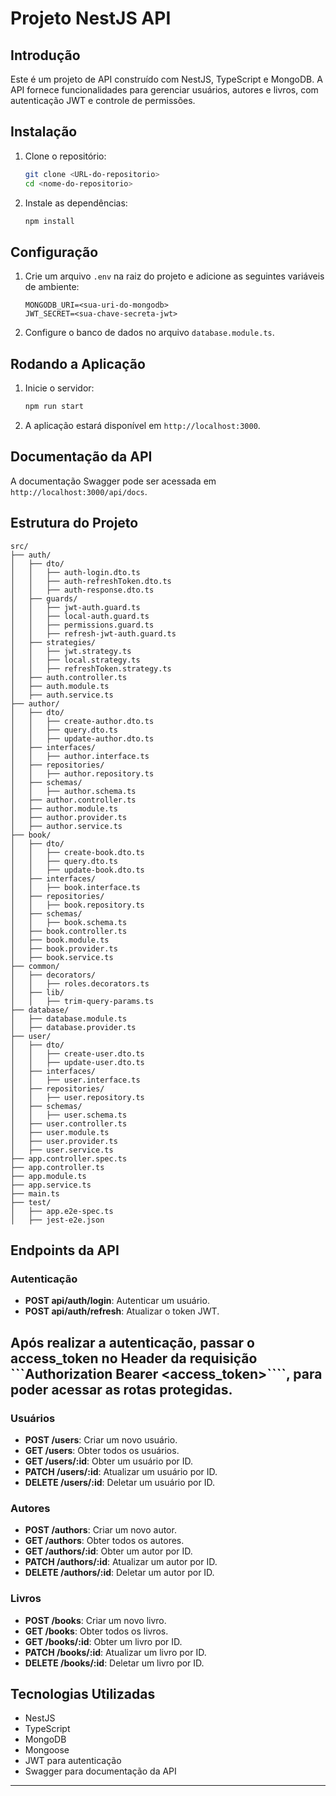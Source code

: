 # Projeto NestJS API

## Introdução

Este é um projeto de API construído com NestJS, TypeScript e MongoDB. A API fornece funcionalidades para gerenciar usuários, autores e livros, com autenticação JWT e controle de permissões.

## Instalação

1. Clone o repositório:

   ```bash
   git clone <URL-do-repositorio>
   cd <nome-do-repositorio>
   ```

2. Instale as dependências:
   ```bash
   npm install
   ```

## Configuração

1. Crie um arquivo `.env` na raiz do projeto e adicione as seguintes variáveis de ambiente:

   ```env
   MONGODB_URI=<sua-uri-do-mongodb>
   JWT_SECRET=<sua-chave-secreta-jwt>
   ```

2. Configure o banco de dados no arquivo `database.module.ts`.

## Rodando a Aplicação

1. Inicie o servidor:

   ```bash
   npm run start
   ```

2. A aplicação estará disponível em `http://localhost:3000`.

## Documentação da API

A documentação Swagger pode ser acessada em `http://localhost:3000/api/docs`.

## Estrutura do Projeto

```plaintext
src/
├── auth/
│   ├── dto/
│   │   ├── auth-login.dto.ts
│   │   ├── auth-refreshToken.dto.ts
│   │   ├── auth-response.dto.ts
│   ├── guards/
│   │   ├── jwt-auth.guard.ts
│   │   ├── local-auth.guard.ts
│   │   ├── permissions.guard.ts
│   │   ├── refresh-jwt-auth.guard.ts
│   ├── strategies/
│   │   ├── jwt.strategy.ts
│   │   ├── local.strategy.ts
│   │   ├── refreshToken.strategy.ts
│   ├── auth.controller.ts
│   ├── auth.module.ts
│   ├── auth.service.ts
├── author/
│   ├── dto/
│   │   ├── create-author.dto.ts
│   │   ├── query.dto.ts
│   │   ├── update-author.dto.ts
│   ├── interfaces/
│   │   ├── author.interface.ts
│   ├── repositories/
│   │   ├── author.repository.ts
│   ├── schemas/
│   │   ├── author.schema.ts
│   ├── author.controller.ts
│   ├── author.module.ts
│   ├── author.provider.ts
│   ├── author.service.ts
├── book/
│   ├── dto/
│   │   ├── create-book.dto.ts
│   │   ├── query.dto.ts
│   │   ├── update-book.dto.ts
│   ├── interfaces/
│   │   ├── book.interface.ts
│   ├── repositories/
│   │   ├── book.repository.ts
│   ├── schemas/
│   │   ├── book.schema.ts
│   ├── book.controller.ts
│   ├── book.module.ts
│   ├── book.provider.ts
│   ├── book.service.ts
├── common/
│   ├── decorators/
│   │   ├── roles.decorators.ts
│   ├── lib/
│   │   ├── trim-query-params.ts
├── database/
│   ├── database.module.ts
│   ├── database.provider.ts
├── user/
│   ├── dto/
│   │   ├── create-user.dto.ts
│   │   ├── update-user.dto.ts
│   ├── interfaces/
│   │   ├── user.interface.ts
│   ├── repositories/
│   │   ├── user.repository.ts
│   ├── schemas/
│   │   ├── user.schema.ts
│   ├── user.controller.ts
│   ├── user.module.ts
│   ├── user.provider.ts
│   ├── user.service.ts
├── app.controller.spec.ts
├── app.controller.ts
├── app.module.ts
├── app.service.ts
├── main.ts
├── test/
│   ├── app.e2e-spec.ts
│   ├── jest-e2e.json
```

## Endpoints da API

### Autenticação

- **POST api/auth/login**: Autenticar um usuário.
- **POST api/auth/refresh**: Atualizar o token JWT.

## Após realizar a autenticação, passar o access_token no Header da requisição ```Authorization Bearer <access_token>````, para poder acessar as rotas protegidas.

### Usuários

- **POST /users**: Criar um novo usuário.
- **GET /users**: Obter todos os usuários.
- **GET /users/:id**: Obter um usuário por ID.
- **PATCH /users/:id**: Atualizar um usuário por ID.
- **DELETE /users/:id**: Deletar um usuário por ID.

### Autores

- **POST /authors**: Criar um novo autor.
- **GET /authors**: Obter todos os autores.
- **GET /authors/:id**: Obter um autor por ID.
- **PATCH /authors/:id**: Atualizar um autor por ID.
- **DELETE /authors/:id**: Deletar um autor por ID.

### Livros

- **POST /books**: Criar um novo livro.
- **GET /books**: Obter todos os livros.
- **GET /books/:id**: Obter um livro por ID.
- **PATCH /books/:id**: Atualizar um livro por ID.
- **DELETE /books/:id**: Deletar um livro por ID.

## Tecnologias Utilizadas

- NestJS
- TypeScript
- MongoDB
- Mongoose
- JWT para autenticação
- Swagger para documentação da API

---
